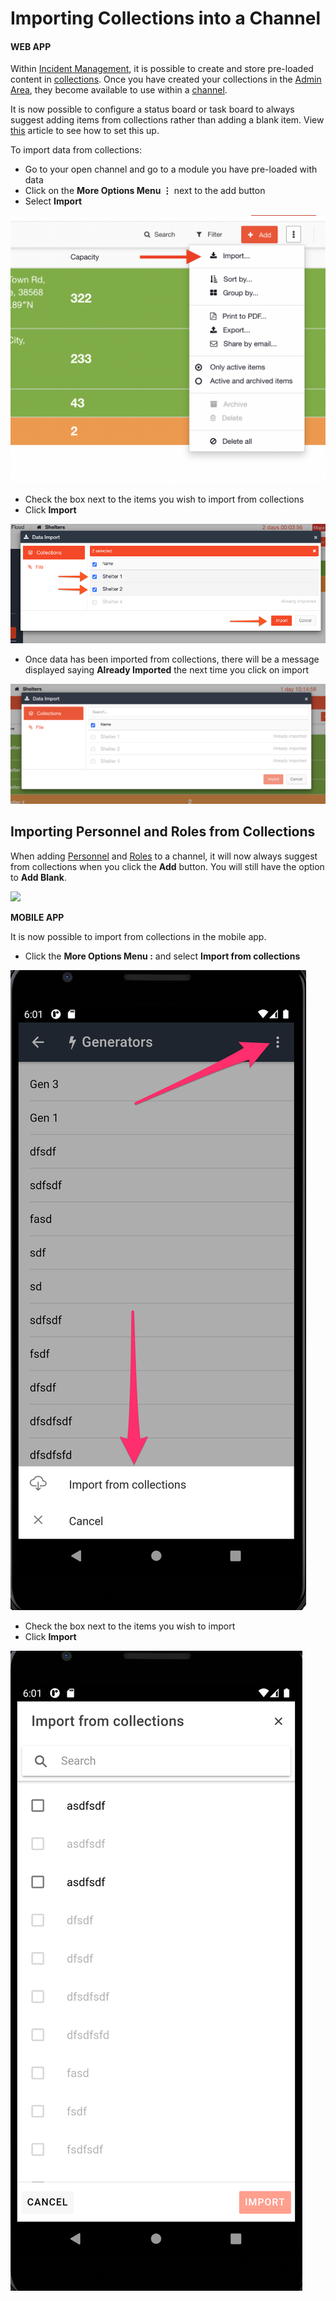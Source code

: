 # Importing Collections into a Channel

#### WEB APP

Within [Incident Management](../../getting-started.md), it is possible to create and store pre-loaded content in [collections](./). Once you have created your collections in the [Admin Area](../), they become available to use within a [channel](../../channels/). 

It is now possible to configure a status board or task board to always suggest adding items from collections rather than adding a blank item. View [this](suggest-from-collections-versus-always-create-a-blank-item.md) article to see how to set this up.   
  
To import data from collections:

* Go to your open channel and go to a module you have pre-loaded with data
* Click on the **More Options Menu ⋮** next to the add button
* Select **Import**

![](../../../.gitbook/assets/screen-shot-2021-09-15-at-1.28.41-pm.png)

* Check the box next to the items you wish to import from collections
* Click **Import**

![](../../../.gitbook/assets/2021-09-16-at-11.08.png)

* Once data has been imported from collections, there will be a message displayed saying **Already Imported** the next time you click on import

![](../../../.gitbook/assets/screen-shot-2021-09-15-at-1.19.52-pm.png)

## Importing Personnel and Roles from Collections

When adding [Personnel](../../personnel/) and [Roles](../../roles/) to a channel, it will now always suggest from collections when you click the **Add** button. You will still have the option to **Add Blank**. 

![](../../../.gitbook/assets/2021-09-16-at-12.16.gif)

**MOBILE APP**

It is now possible to import from collections in the mobile app. 

* Click the **More Options Menu :** and select **Import from collections**

![](../../../.gitbook/assets/image%20%284%29.png)

* Check the box next to the items you wish to import
* Click **Import**

![](../../../.gitbook/assets/image%20%285%29.png)





